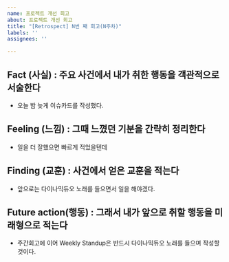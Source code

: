 ```yaml
---
name: 프로젝트 개선 회고
about: 프로젝트 개선 회고
title: "[Retrospect] N번 째 회고(N주차)"
labels: ''
assignees: ''

---
```


## Fact (사실) : 주요 사건에서 내가 취한 행동을 객관적으로 서술한다

 * 오늘 밤 늦게 이슈카드를 작성했다.

## Feeling (느낌) : 그때 느꼈던 기분을 간략히 정리한다

 * 일을 더 잘했으면 빠르게 적었을텐데

## Finding (교훈) : 사건에서 얻은 교훈을 적는다

 * 앞으로는 다이나믹듀오 노래를 들으면서 일을 해야겠다.

## Future action(행동) : 그래서 내가 앞으로 취할 행동을 미래형으로 적는다

 * 주간회고에 이어 Weekly Standup은 반드시 다이나믹듀오 노래를 들으며 작성할 것이다.
